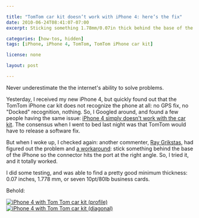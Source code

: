 ```yaml
---

title: "TomTom car kit doesn’t work with iPhone 4: here’s the fix"
date: 2010-06-24T08:41:07-07:00
excerpt: Sticking something 1.78mm/0.07in thick behind the base of the iPhone 4 when sticking it into the iPhone car kit gets the kit to recognize the 30 pin dock connector.

categories: [how-tos, hidden]
tags: [iPhone, iPhone 4, TomTom, TomTom iPhone car kit]

license: none

layout: post

---
```


Never underestimate the the internet's ability to solve problems.

Yesterday, I received my new iPhone 4, but quickly found out that the TomTom iPhone car kit does not recognize the phone at all: no GPS fix, no "Docked" recognition, nothing. So, I Googled around, and found a few people having the same issue: [iPhone 4 simply doesn't work with the car kit][1]. The consensus when I went to bed last night was that TomTom would have to release a software fix.

But when I woke up, I checked again: another commenter, [Ray Grikstas][2], had figured out the problem and [a workaround][3]: stick something behind the base of the iPhone so the connector hits the port at the right angle. So, I tried it, and it totally worked.

I did some testing, and was able to find a pretty good minimum thickness: 0.07 inches, 1.778 mm, or seven 10pt/80lb business cards.

Behold:

[![iPhone 4 with Tom Tom car kit (profile)][4]][5]  
[![iPhone 4 with Tom Tom car kit (diagonal)][6]][7]

[1]: https://discussions.apple.com/message/11742516#11742516 "Apple Support Communities: iphone 4 and tomtom car kit, post by bpeacock22"
[2]: https://discussions.apple.com/people/Ray%20Grikstas "Ray Grikstas’s profile on Apple Support Communities"
[3]: https://discussions.apple.com/message/11744346#11744346 "Apple Support Communities: iphone 4 and tomtom car kit, post by Ray Grikstas"
[4]: http://farm2.staticflickr.com/1160/4729942929_a5b4bbe92c_z.jpg
[5]: http://www.flickr.com/photos/itafroma/4729942929/ "iPhone 4 with Tom Tom car kit [profile] on Flickr"
[6]: http://farm2.staticflickr.com/1319/4729943291_d0e98a2360_z.jpg
[7]: http://www.flickr.com/photos/itafroma/4729943291/ "iPhone 4 with Tom Tom car kit [diagonal] on Flickr"
